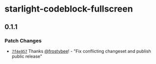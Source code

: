 # starlight-codeblock-fullscreen

## 0.1.1

### Patch Changes

- [`7f4e957`](https://github.com/frostybee/starlight-codeblock-fullscreen/commit/7f4e9571eeecd0e7f6adbfdc96d86ba695ea907e) Thanks [@frostybee](https://github.com/frostybee)! - "Fix conflicting changeset and publish public release"
